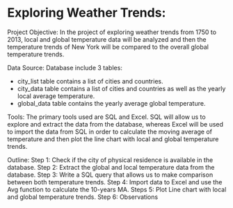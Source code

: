 # Exploring Weather Trends:

Project Objective:
In the project of exploring weather trends from 1750 to 2013, local and global temperature data will be analyzed and then the temperature trends of New York will be compared to the overall global temperature trends.

Data Source:
Database include 3 tables: 
- city_list table contains a list of cities and countries. 
- city_data table contains a list of cities and countries as well as the yearly local average temperature.
- global_data table contains the yearly average global temperature.

Tools:
The primary tools used are SQL and Excel. SQL will allow us to explore and extract the data from the database, whereas Excel will be used to import the data from SQL in order to calculate the moving average of temperature and then plot the line chart with local and global temperature trends.  

Outline:
Step 1: Check if the city of physical residence is available in the database.
Step 2: Extract the global and local temperature data from the database.
Step 3: Write a SQL query that allows us to make comparison between both temperature trends.
Step 4: Import data to Excel and use the Avg function to calculate the 10-years MA.
Steps 5: Plot Line chart with local and global temperature trends.
Step 6: Observations
